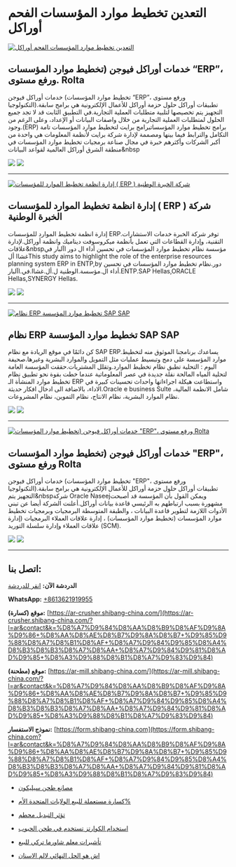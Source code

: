# التعدين تخطيط موارد المؤسسات الفحم أوراكل

<a href="https://swt.shibang-china.com/?l=ar&img&k=%D8%A7%D9%84%D8%AA%D8%B9%D8%AF%D9%8A%D9%86+%D8%AA%D8%AE%D8%B7%D9%8A%D8%B7+%D9%85%D9%88%D8%A7%D8%B1%D8%AF+%D8%A7%D9%84%D9%85%D8%A4%D8%B3%D8%B3%D8%A7%D8%AA+%D8%A7%D9%84%D9%81%D8%AD%D9%85+%D8%A3%D9%88%D8%B1%D8%A7%D9%83%D9%84" target="_blank">![التعدين تخطيط موارد المؤسسات الفحم أوراكل](http://static.shibang-china.com/all-800x300/5.jpg)</a>

## خدمات أوراكل فيوجن (تخطيط موارد المؤسسات “ERP”، ورفع مستوى. Rolta
خدمات أوراكل فيوجن (تخطيط موارد المؤسسات “ERP”، ورفع مستوى التكنولوجيا).تطبيقات أوراكل حلول حزمة أوراكل للأعمال الإلكترونية هي برامج سابقة التجهيز يتم تخصيصها لتلبية متطلبات العملية التجارية.في التطبيق الثابت قد لا تجد جميع الحلول لمتطلبات العملية التجارية من خلال واصفات البيانات أو الإعداد، وعلى الرغم من وجود.(ERP) برامج تخطيط موارد المؤسساتبرامج برايت لتخطيط موارد المؤسسات تامة التكامل والترابط فيما بينها ومصممة لإدارة شركة برايت لأنظمة المعلومات هي واحدة من أكبر الشركات وأكثرهم خبرة في مجال صناعة برمجيات تخطيط موارد المؤسسات في منطقة الشرق أوراكل العالمية لقواعد البيانات&nbsp


<a href="https://whatsapp.shibangsoft.com/WhatsApp.php" target="_blank" title="WhatsApp">![](http://static.shibang-china.com/icon/whatsapp.png)</a> <a href="https://swt.shibang-china.com/?l=ar&icon&k=%D8%A7%D9%84%D8%AA%D8%B9%D8%AF%D9%8A%D9%86+%D8%AA%D8%AE%D8%B7%D9%8A%D8%B7+%D9%85%D9%88%D8%A7%D8%B1%D8%AF+%D8%A7%D9%84%D9%85%D8%A4%D8%B3%D8%B3%D8%A7%D8%AA+%D8%A7%D9%84%D9%81%D8%AD%D9%85+%D8%A3%D9%88%D8%B1%D8%A7%D9%83%D9%84" target="_blank">![](http://static.shibang-china.com/icon/chat-ar.png)</a>

---

<a href="https://swt.shibang-china.com/?l=ar&img&k=%D8%A7%D9%84%D8%AA%D8%B9%D8%AF%D9%8A%D9%86+%D8%AA%D8%AE%D8%B7%D9%8A%D8%B7+%D9%85%D9%88%D8%A7%D8%B1%D8%AF+%D8%A7%D9%84%D9%85%D8%A4%D8%B3%D8%B3%D8%A7%D8%AA+%D8%A7%D9%84%D9%81%D8%AD%D9%85+%D8%A3%D9%88%D8%B1%D8%A7%D9%83%D9%84" target="_blank">![إدارة انظمة تخطيط الموارد للمؤسسات ( ERP ) شركة الخبرة الوطنية](http://static.shibang-china.com/all-800x300/1048.jpg)</a>

## إدارة انظمة تخطيط الموارد للمؤسسات ( ERP ) شركة الخبرة الوطنية
إدارة انظمة تخطيط الموارد للمؤسسات ERP.توفر شركة الخبرة خدمات الاستشارات التقنية، وإدارة القطاعات التي تعمل بأنظمة ميكروسوفت ديناميك وانظمة أوراكل.لإدارة علاقات&nbspمؤسسة نظام تخطيط موارد المؤسسات في تحسين أداء ال دور اآلبار في غشاا ألThis study aims to highlight the role of the enterprise resources planning system ERP in ENTP,by دور.نظام تخطيط موارد المؤسسات في تحسين أداء ال.مؤسسة.الوطنية ل.أل.غشاا.في.اآلبار.ENTP.SAP Hellas,ORACLE Hellas,SYNERGY Hellas.


<a href="https://whatsapp.shibangsoft.com/WhatsApp.php" target="_blank" title="WhatsApp">![](http://static.shibang-china.com/icon/whatsapp.png)</a> <a href="https://swt.shibang-china.com/?l=ar&icon&k=%D8%A7%D9%84%D8%AA%D8%B9%D8%AF%D9%8A%D9%86+%D8%AA%D8%AE%D8%B7%D9%8A%D8%B7+%D9%85%D9%88%D8%A7%D8%B1%D8%AF+%D8%A7%D9%84%D9%85%D8%A4%D8%B3%D8%B3%D8%A7%D8%AA+%D8%A7%D9%84%D9%81%D8%AD%D9%85+%D8%A3%D9%88%D8%B1%D8%A7%D9%83%D9%84" target="_blank">![](http://static.shibang-china.com/icon/chat-ar.png)</a>

---

<a href="https://swt.shibang-china.com/?l=ar&img&k=%D8%A7%D9%84%D8%AA%D8%B9%D8%AF%D9%8A%D9%86+%D8%AA%D8%AE%D8%B7%D9%8A%D8%B7+%D9%85%D9%88%D8%A7%D8%B1%D8%AF+%D8%A7%D9%84%D9%85%D8%A4%D8%B3%D8%B3%D8%A7%D8%AA+%D8%A7%D9%84%D9%81%D8%AD%D9%85+%D8%A3%D9%88%D8%B1%D8%A7%D9%83%D9%84" target="_blank">![نظام ERP تخطيط موارد المؤسسة SAP SAP](http://static.shibang-china.com/all-800x300/662.jpg)</a>

## نظام ERP تخطيط موارد المؤسسة SAP SAP
كن دائمًا في موقع الريادة مع نظام SAP ERP.يساعدك برنامجنا الموثوق منه لتخطيط موارد المؤسسة على دمج وتبسيط عمليات مثل التمويل والموارد البشرية وغيرها.صحيفة اليوم : التحلية تطبق نظام تخطيط الموارد.وتقلل المشتريات.حققت المؤسسة العامة لتحلية المياه المالحة نقلة جديدة في عصر المعلوماتية عندما خطت بقوة نحو تطبيق نظام تخطيط موارد المنشأة الـ ERP واستطاعت هيكلة اجراءاتها واحداث تحسينات كبيرة في الاداء، بالاضافة الى ادخال افكار حديثة.Oracle e business Sulte شامل الانظمة المالية، نظام الموارد البشرية، نظام الانتاج، نظام التموين، نظام المشروعات.


<a href="https://whatsapp.shibangsoft.com/WhatsApp.php" target="_blank" title="WhatsApp">![](http://static.shibang-china.com/icon/whatsapp.png)</a> <a href="https://swt.shibang-china.com/?l=ar&icon&k=%D8%A7%D9%84%D8%AA%D8%B9%D8%AF%D9%8A%D9%86+%D8%AA%D8%AE%D8%B7%D9%8A%D8%B7+%D9%85%D9%88%D8%A7%D8%B1%D8%AF+%D8%A7%D9%84%D9%85%D8%A4%D8%B3%D8%B3%D8%A7%D8%AA+%D8%A7%D9%84%D9%81%D8%AD%D9%85+%D8%A3%D9%88%D8%B1%D8%A7%D9%83%D9%84" target="_blank">![](http://static.shibang-china.com/icon/chat-ar.png)</a>

---

<a href="https://swt.shibang-china.com/?l=ar&img&k=%D8%A7%D9%84%D8%AA%D8%B9%D8%AF%D9%8A%D9%86+%D8%AA%D8%AE%D8%B7%D9%8A%D8%B7+%D9%85%D9%88%D8%A7%D8%B1%D8%AF+%D8%A7%D9%84%D9%85%D8%A4%D8%B3%D8%B3%D8%A7%D8%AA+%D8%A7%D9%84%D9%81%D8%AD%D9%85+%D8%A3%D9%88%D8%B1%D8%A7%D9%83%D9%84" target="_blank">![خدمات أوراكل فيوجن (تخطيط موارد المؤسسات "ERP"، ورفع مستوى Rolta](http://static.shibang-china.com/all-800x300/407.jpg)</a>

## خدمات أوراكل فيوجن (تخطيط موارد المؤسسات "ERP"، ورفع مستوى Rolta
خدمات أوراكل فيوجن (تخطيط موارد المؤسسات "ERP"، ورفع مستوى التكنولوجيا).تطبيقات أوراكل حلول حزمة أوراكل للأعمال الإلكترونية هي برامج سابقة التجهيز يتم&nbspشركة Oracle Naseejويمكن القول بأن المؤسسة قد أصبحت مشهورة بسبب ارتباطهم به الرئيسي قاعدة بيانات أوراكل.أعلنت الشركة أيضا عن تبني الأدوات اللازمة لتطوير قاعدة البيانات ، والطبقة المتوسطة البرمجيات وبرمجيات تخطيط موارد المؤسسات (تخطيط موارد المؤسسات) ، إدارة علاقات العملاء البرمجيات (إدارة علاقات العملاء وإدارة سلسلة التوريد (SCM).


<a href="https://whatsapp.shibangsoft.com/WhatsApp.php" target="_blank" title="WhatsApp">![](http://static.shibang-china.com/icon/whatsapp.png)</a> <a href="https://swt.shibang-china.com/?l=ar&icon&k=%D8%A7%D9%84%D8%AA%D8%B9%D8%AF%D9%8A%D9%86+%D8%AA%D8%AE%D8%B7%D9%8A%D8%B7+%D9%85%D9%88%D8%A7%D8%B1%D8%AF+%D8%A7%D9%84%D9%85%D8%A4%D8%B3%D8%B3%D8%A7%D8%AA+%D8%A7%D9%84%D9%81%D8%AD%D9%85+%D8%A3%D9%88%D8%B1%D8%A7%D9%83%D9%84" target="_blank">![](http://static.shibang-china.com/icon/chat-ar.png)</a>

---
## اتصل بنا:

**الدردشة الآن:** [انقر للدردشة](https://swt.shibang-china.com?l=ar&contact&k=%D8%A7%D9%84%D8%AA%D8%B9%D8%AF%D9%8A%D9%86+%D8%AA%D8%AE%D8%B7%D9%8A%D8%B7+%D9%85%D9%88%D8%A7%D8%B1%D8%AF+%D8%A7%D9%84%D9%85%D8%A4%D8%B3%D8%B3%D8%A7%D8%AA+%D8%A7%D9%84%D9%81%D8%AD%D9%85+%D8%A3%D9%88%D8%B1%D8%A7%D9%83%D9%84)

**WhatsApp:**  [+8613621919955](https://whatsapp.shibangsoft.com/WhatsApp.php)

**موقع (كسارة):** [https://ar-crusher.shibang-china.com/](https://ar-crusher.shibang-china.com/?l=ar&contact&k=%D8%A7%D9%84%D8%AA%D8%B9%D8%AF%D9%8A%D9%86+%D8%AA%D8%AE%D8%B7%D9%8A%D8%B7+%D9%85%D9%88%D8%A7%D8%B1%D8%AF+%D8%A7%D9%84%D9%85%D8%A4%D8%B3%D8%B3%D8%A7%D8%AA+%D8%A7%D9%84%D9%81%D8%AD%D9%85+%D8%A3%D9%88%D8%B1%D8%A7%D9%83%D9%84)

**موقع (مطحنة):** [https://ar-mill.shibang-china.com/](https://ar-mill.shibang-china.com/?l=ar&contact&k=%D8%A7%D9%84%D8%AA%D8%B9%D8%AF%D9%8A%D9%86+%D8%AA%D8%AE%D8%B7%D9%8A%D8%B7+%D9%85%D9%88%D8%A7%D8%B1%D8%AF+%D8%A7%D9%84%D9%85%D8%A4%D8%B3%D8%B3%D8%A7%D8%AA+%D8%A7%D9%84%D9%81%D8%AD%D9%85+%D8%A3%D9%88%D8%B1%D8%A7%D9%83%D9%84)

**نموذج الاستفسار:** [https://form.shibang-china.com](https://form.shibang-china.com?l=ar&contact&k=%D8%A7%D9%84%D8%AA%D8%B9%D8%AF%D9%8A%D9%86+%D8%AA%D8%AE%D8%B7%D9%8A%D8%B7+%D9%85%D9%88%D8%A7%D8%B1%D8%AF+%D8%A7%D9%84%D9%85%D8%A4%D8%B3%D8%B3%D8%A7%D8%AA+%D8%A7%D9%84%D9%81%D8%AD%D9%85+%D8%A3%D9%88%D8%B1%D8%A7%D9%83%D9%84)

* [مصانع طحن سيليكون](../22/%D9%85%D8%B5%D8%A7%D9%86%D8%B9%20%D8%B7%D8%AD%D9%86%20%D8%B3%D9%8A%D9%84%D9%8A%D9%83%D9%88%D9%86.md)

* [كسارة مستعملة للبيع الولايات المتحدة الأم%](../23/%D9%83%D8%B3%D8%A7%D8%B1%D8%A9%20%D9%85%D8%B3%D8%AA%D8%B9%D9%85%D9%84%D8%A9%20%D9%84%D9%84%D8%A8%D9%8A%D8%B9%20%D8%A7%D9%84%D9%88%D9%84%D8%A7%D9%8A%D8%A7%D8%AA%20%D8%A7%D9%84%D9%85%D8%AA%D8%AD%D8%AF%D8%A9%20%D8%A7%D9%84%D8%A3%D9%85%25.md)

* [تؤثر التبديل محطم](../22/%D8%AA%D8%A4%D8%AB%D8%B1%20%D8%A7%D9%84%D8%AA%D8%A8%D8%AF%D9%8A%D9%84%20%D9%85%D8%AD%D8%B7%D9%85.md)

* [استخدام الكوارتز تستخدم في طحن الحبوب](../25/%D8%A7%D8%B3%D8%AA%D8%AE%D8%AF%D8%A7%D9%85%20%D8%A7%D9%84%D9%83%D9%88%D8%A7%D8%B1%D8%AA%D8%B2%20%D8%AA%D8%B3%D8%AA%D8%AE%D8%AF%D9%85%20%D9%81%D9%8A%20%D8%B7%D8%AD%D9%86%20%D8%A7%D9%84%D8%AD%D8%A8%D9%88%D8%A8.md)

* [تأشيرات معلم شاورما تركي للبيع](../21/%D8%AA%D8%A3%D8%B4%D9%8A%D8%B1%D8%A7%D8%AA%20%D9%85%D8%B9%D9%84%D9%85%20%D8%B4%D8%A7%D9%88%D8%B1%D9%85%D8%A7%20%D8%AA%D8%B1%D9%83%D9%8A%20%D9%84%D9%84%D8%A8%D9%8A%D8%B9.md)

* [اش هو الحل النهائي لالم الاسنان](../21/%D8%A7%D8%B4%20%D9%87%D9%88%20%D8%A7%D9%84%D8%AD%D9%84%20%D8%A7%D9%84%D9%86%D9%87%D8%A7%D8%A6%D9%8A%20%D9%84%D8%A7%D9%84%D9%85%20%D8%A7%D9%84%D8%A7%D8%B3%D9%86%D8%A7%D9%86.md)